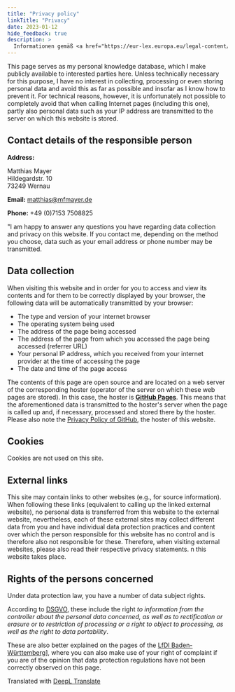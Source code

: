 ```yaml
---
title: "Privacy policy"
linkTitle: "Privacy"
date: 2023-01-12
hide_feedback: true
description: >
  Informationen gemäß <a href="https://eur-lex.europa.eu/legal-content/DE/TXT/?uri=CELEX:02016R0679-20160504">Datenschutz-Grundverordnung (DSGVO) Abschnitt 2, Artikel 13 und 14</a>.
---
```


This page serves as my personal knowledge database, which I make publicly available to interested parties here. Unless technically necessary for this purpose, I have no interest in collecting, processing or even storing personal data and avoid this as far as possible and insofar as I know how to prevent it. For technical reasons, however, it is unfortunately not possible to completely avoid that when calling Internet pages (including this one), partly also personal data such as your IP address are transmitted to the server on which this website is stored.

## Contact details of the responsible person

**Address:**

Matthias Mayer<br>
Hildegardstr. 10<br>
73249 Wernau<br>

**Email:** matthias@mfmayer.de

**Phone:** +49 (0)7153 7508825

"I am happy to answer any questions you have regarding data collection and privacy on this website. If you contact me, depending on the method you choose, data such as your email address or phone number may be transmitted.

## Data collection

When visiting this website and in order for you to access and view its contents and for them to be correctly displayed by your browser, the following data will be automatically transmitted by your browser:

* The type and version of your internet browser
* The operating system being used
* The address of the page being accessed
* The address of the page from which you accessed the page being accessed (referrer URL)
* Your personal IP address, which you received from your internet provider at the time of accessing the page
* The date and time of the page access

The contents of this page are open source and are located on a web server of the corresponding hoster (operator of the server on which these web pages are stored). In this case, the hoster is **[GitHub Pages](https://pages.github.com)**. This means that the aforementioned data is transmitted to the hoster's server when the page is called up and, if necessary, processed and stored there by the hoster. Please also note the [Privacy Policy of GitHub](https://docs.github.com/de/site-policy/privacy-policies/github-privacy-statement), the hoster of this website.

## Cookies

Cookies are not used on this site.

## External links

This site may contain links to other websites (e.g., for source information). When following these links (equivalent to calling up the linked external website), no personal data is transferred from this website to the external website, nevertheless, each of these external sites may collect different data from you and have individual data protection practices and content over which the person responsible for this website has no control and is therefore also not responsible for these. Therefore, when visiting external websites, please also read their respective privacy statements.
n this website takes place.

## Rights of the persons concerned

Under data protection law, you have a number of data subject rights.

According to [DSGVO](https://eur-lex.europa.eu/legal-content/DE/TXT/?uri=CELEX:02016R0679-20160504), these include the right *to information from the controller about the personal data concerned, as well as to rectification or erasure or to restriction of processing or a right to object to processing, as well as the right to data portability*.

These are also better explained on the pages of the [LfDI Baden-Württemberg](https://www.baden-wuerttemberg.datenschutz.de/ihre-betroffenenrechte/)], where you can also make use of your right of complaint if you are of the opinion that data protection regulations have not been correctly observed on this page.

Translated with [DeepL Translate](https://www.deepl.com/)